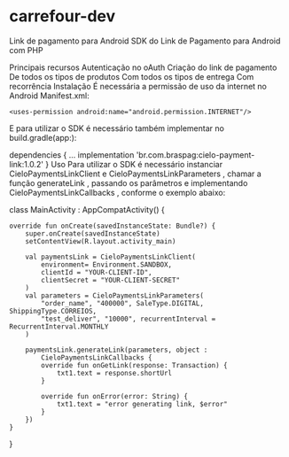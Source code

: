 # carrefour-dev
Link de pagamento para Android
SDK do Link de Pagamento para Android com PHP

Principais recursos
Autenticação no oAuth
Criação do link de pagamento
De todos os tipos de produtos
Com todos os tipos de entrega
Com recorrência
Instalação
É necessária a permissão de uso da internet no Android Manifest.xml:

    <uses-permission android:name="android.permission.INTERNET"/>
E para utilizar o SDK é necessário também implementar no build.gradle(app:):

dependencies {
    ...
    implementation 'br.com.braspag:cielo-payment-link:1.0.2'
}
Uso
Para utilizar o SDK é necessário instanciar CieloPaymentsLinkClient e CieloPaymentsLinkParameters , chamar a função generateLink , passando os parâmetros e implementando CieloPaymentsLinkCallbacks , conforme o exemplo abaixo:

class MainActivity : AppCompatActivity() {

    override fun onCreate(savedInstanceState: Bundle?) {
        super.onCreate(savedInstanceState)
        setContentView(R.layout.activity_main)

        val paymentsLink = CieloPaymentsLinkClient(
            environment= Environment.SANDBOX,
            clientId = "YOUR-CLIENT-ID",
            clientSecret = "YOUR-CLIENT-SECRET"
        )
        val parameters = CieloPaymentsLinkParameters(
            "order_name", "400000", SaleType.DIGITAL, ShippingType.CORREIOS,
            "test_deliver", "10000", recurrentInterval = RecurrentInterval.MONTHLY
        )

        paymentsLink.generateLink(parameters, object :
            CieloPaymentsLinkCallbacks {
            override fun onGetLink(response: Transaction) {
                txt1.text = response.shortUrl
            }

            override fun onError(error: String) {
                txt1.text = "error generating link, $error"
            }
        })
    }
}
